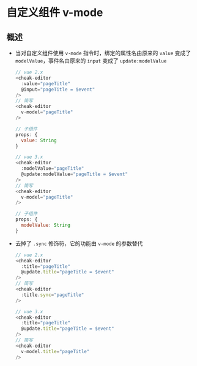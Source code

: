 # 自定义组件 v-mode

## 概述

- 当对自定义组件使用 `v-mode` 指令时，绑定的属性名由原来的 `value` 变成了 `modelValue`，事件名由原来的 `input` 变成了 `update:modelValue`

    ```js
    // vue 2.x
    <cheak-editor
      :value="pageTitle"
      @input="pageTitle = $event"
    />
    // 简写
    <cheak-editor
      v-model="pageTitle"
    />

    // 子组件
    props: {
      value: String
    }
    ```

    ```js
    // vue 3.x
    <cheak-editor
      :modelValue="pageTitle"
      @update:modelValue="pageTitle = $event"
    />
    // 简写
    <cheak-editor
      v-model="pageTitle"
    />

    // 子组件
    props: {
      modelValue: String
    }
    ```

- 去掉了 `.sync` 修饰符，它的功能由 `v-mode` 的参数替代

    ```js
    // vue 2.x
    <cheak-editor
      :title="pageTitle"
      @update.title="pageTitle = $event"
    />
    // 简写
    <cheak-editor
      :title.sync="pageTitle"
    />
    ```

    ```js
    // vue 3.x
    <cheak-editor
      :title="pageTitle"
      @update.title="pageTitle = $event"
    />
    // 简写
    <cheak-editor
      v-model.title="pageTitle"
    />
    ```
